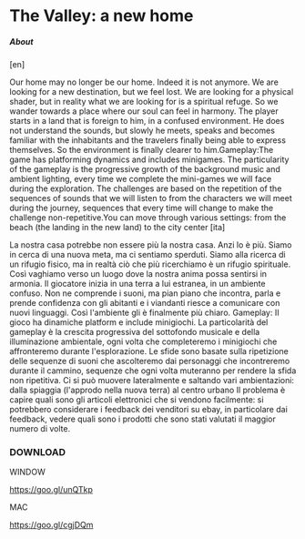 #  The Valley: a new home

##### About 
[en]

Our home may no longer be our home. Indeed it is not anymore. We are looking for a new destination, but we feel lost. We are looking for a physical shader, but in reality what we are looking for is a spiritual refuge. So we wander towards a place where our soul can feel in harmony. The player starts in a land that is foreign to him, in a confused environment. He does not understand the sounds, but slowly he meets, speaks and becomes familiar with the inhabitants and the travelers finally being able to express themselves. So the environment is finally clearer to him.Gameplay:The game has platforming dynamics and includes minigames. The particularity of the gameplay is the progressive growth of the background music and ambient lighting, every time we complete the mini-games we will face during the exploration. The challenges are based on the repetition of the sequences of sounds that we will listen to from the characters we will meet during the journey, sequences that every time will change to make the challenge non-repetitive.You can move through various settings: from the beach (the landing in the new land) to the city center 
[ita]

La nostra casa potrebbe non essere più la nostra casa. Anzi lo è più. Siamo in cerca di una nuova meta, ma ci sentiamo sperduti. Siamo alla ricerca di un rifugio fisico, ma in realtà ciò che più ricerchiamo è un rifugio spirituale. Così vaghiamo verso un luogo dove la nostra anima possa sentirsi in armonia. Il giocatore inizia in una terra a lui estranea, in un ambiente confuso. Non ne comprende i suoni, ma pian piano che incontra, parla e prende confidenza con gli abitanti e i viandanti riesce a comunicare con nuovi linguaggi. Così l'ambiente gli è finalmente più chiaro. Gameplay: II gioco ha dinamiche platform e include minigiochi. La particolarità del gameplay è la crescita progressiva del sottofondo musicale e della illuminazione ambientale, ogni volta che completeremo i minigiochi che affronteremo durante l'esplorazione. Le sfide sono basate sulla ripetizione delle sequenze di suoni che ascolteremo dai personaggi che incontreremo durante il cammino, sequenze che ogni volta muteranno per rendere la sfida non ripetitiva. Ci si può muovere lateralmente e saltando vari ambientazioni: dalla spiaggia (l'approdo nella nuova terra) al centro urbano
Il problema è capire quali sono gli articoli elettronici che si vendono facilmente: si potrebbero considerare i feedback dei venditori su ebay, in particolare dai feedback, vedere quali sono i prodotti che sono stati valutati il maggior numero di volte.

### DOWNLOAD
WINDOW 

https://goo.gl/unQTkp

MAC

https://goo.gl/cgjDQm

